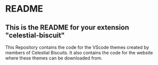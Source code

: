 # README
## This is the README for your extension "celestial-biscuit"

This Repository contains the code for the VScode themes created by members of Celestial Biscuits.
It also contains the code for the website where these themes can be downloaded from.
